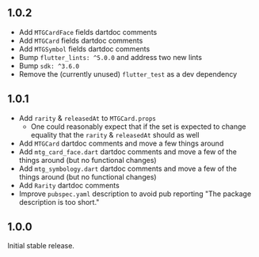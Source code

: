 ## 1.0.2

* Add `MTGCardFace` fields dartdoc comments
* Add `MTGCard` fields dartdoc comments
* Add `MTGSymbol` fields dartdoc comments
* Bump `flutter_lints: ^5.0.0` and address two new lints
* Bump `sdk: ^3.6.0`
* Remove the (currently unused) `flutter_test` as a dev dependency

## 1.0.1

* Add `rarity` & `releasedAt` to `MTGCard.props`
    * One could reasonably expect that if the set is expected to change equality that the `rarity` & `releasedAt` should as well
* Add `MTGCard` dartdoc comments and move a few things around
* Add `mtg_card_face.dart` dartdoc comments and move a few of the things around (but no functional changes)
* Add `mtg_symbology.dart` dartdoc comments and move a few of the things around (but no functional changes)
* Add `Rarity` dartdoc comments
* Improve `pubspec.yaml` description to avoid pub reporting "The package description is too short."

## 1.0.0

Initial stable release.
